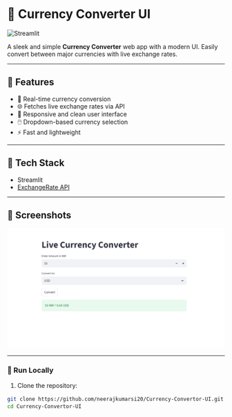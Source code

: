 # 💱 Currency Converter UI

![Streamlit](https://img.shields.io/badge/Streamlit-FF4B4B?style=for-the-badge&logo=streamlit&logoColor=white)

A sleek and simple **Currency Converter** web app with a modern UI. Easily convert between major currencies with live exchange rates.

---

## 🚀 Features

- 🔄 Real-time currency conversion
- 🌐 Fetches live exchange rates via API
- 📱 Responsive and clean user interface
- 🖱️ Dropdown-based currency selection
- ⚡ Fast and lightweight

---

## 🧩 Tech Stack

- Streamlit
- [ExchangeRate API](https://www.exchangerate-api.com/)

---

## 📸 Screenshots

![UI Screenshot](assets/UI.png)

---

### 🔧 Run Locally

1. Clone the repository:
```bash
git clone https://github.com/neerajkumarsi20/Currency-Convertor-UI.git
cd Currency-Convertor-UI
